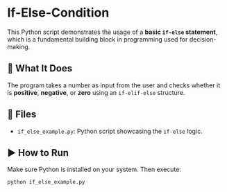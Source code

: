 # If-Else-Condition

This Python script demonstrates the usage of a **basic `if-else` statement**, which is a fundamental building block in programming used for decision-making.

## 📄 What It Does

The program takes a number as input from the user and checks whether it is **positive**, **negative**, or **zero** using an `if-elif-else` structure.

## 📁 Files

- `if_else_example.py`: Python script showcasing the `if-else` logic.

## ▶️ How to Run

Make sure Python is installed on your system. Then execute:

```bash
python if_else_example.py
